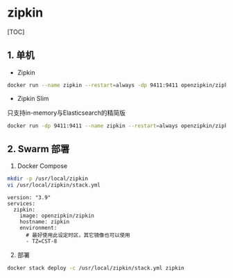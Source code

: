 # zipkin

[TOC]

## 1. 单机

- Zipkin

```sh
docker run --name zipkin --restart=always -dp 9411:9411 openzipkin/zipkin
```

- Zipkin Slim

只支持in-memory与Elasticsearch的精简版

```sh
docker run -dp 9411:9411 --name zipkin --restart=always openzipkin/zipkin-slim
```

## 2. Swarm 部署

1. Docker Compose

```sh
mkdir -p /usr/local/zipkin
vi /usr/local/zipkin/stack.yml
```

```yml{.line-numbers}
version: "3.9"
services:
  zipkin:
    image: openzipkin/zipkin
    hostname: zipkin
    environment:
      # 最好使用此设定时区，其它镜像也可以使用
      - TZ=CST-8
```

2. 部署

```sh
docker stack deploy -c /usr/local/zipkin/stack.yml zipkin
```
